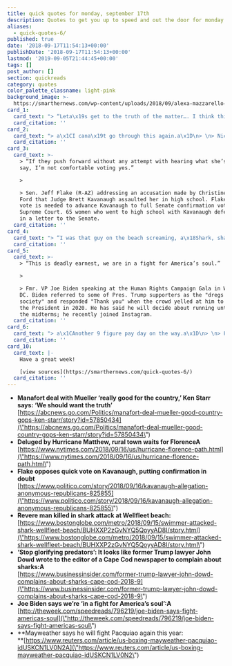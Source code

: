 ```yaml
---
title: quick quotes for monday, september 17th
description: Quotes to get you up to speed and out the door for monday.
aliases:
  - quick-quotes-6/
published: true
date: '2018-09-17T11:54:13+00:00'
publishDate: '2018-09-17T11:54:13+00:00'
lastmod: '2019-09-05T21:44:45+00:00'
tags: []
post_author: []
section: quickreads
category: quotes
color_palette_classname: light-pink
background_image: >-
  https://smarthernews.com/wp-content/uploads/2018/09/alexa-mazzarello-223406-unsplash-scaled.jpg
card_1:
  card_text: "> “Leta\x19s get to the truth of the matter…. I think this is a\x13 this is really good for the country.”\n> \n> Judge Kenneth Star speaking about a plea deal made between Pres. Trump's fmr. campaign manager, Paul Manafort, and Special Counsel, Robert Mueller. Star led a special counsel investigation into Bill Clinton. Starr says if Mueller can get the truth from Manafort perhaps the country will know once and for all about the \"collusion\" accusations against the President."
  card_citation: ''
card_2:
  card_text: "> a\x1CI cana\x19t go through this again.a\x1D\n> \n> Nichole Worley, resident of Lumberton, North Carolina, a town of 21,000 people that flooded during Hurricane Matthew two years ago that officials worry may flood again. North Carolina's Governor said Sunday Hurricane Florence has \"never been as dangerous as it is right now\" because of the sudden flooding threat."
  card_citation: ''
card_3:
  card_text: >-
    > “If they push forward without any attempt with hearing what she’s had to
    say, I’m not comfortable voting yes.”

    > 

    > Sen. Jeff Flake (R-AZ) addressing an accusation made by Christine Blasey
    Ford that Judge Brett Kavanaugh assaulted her in high school. Flake's "Yes"
    vote is needed to advance Kavanaugh to full Senate confirmation vote to the
    Supreme Court. 65 women who went to high school with Kavanaugh defended him
    in a letter to the Senate.
  card_citation: ''
card_4:
  card_text: "> “I was that guy on the beach screaming, a\x18Shark, shark!a\x19 It was like right out of that movie ‘Jaws.’a “\n> \n> Joe Booth, a local fisherman, on the shark attack off Cape Cod Saturday near Wellfleet, MA killing a 26-year-old man. It's the state's first fatal shark attack since 1936 and only the 4th attack in state history. Ironically, John Dowd, Pres. Trump's fmr. attorney warned of the growing seal & shark populations in a recent letter to a local editor."
  card_citation: ''
card_5:
  card_text: >-
    > “This is deadly earnest, we are in a fight for America’s soul.”

    > 

    > Fmr. VP Joe Biden speaking at the Human Rights Campaign Gala in Washington
    DC. Biden referred to some of Pres. Trump supporters as the "dregs of
    society" and responded "Thank you" when the crowd yelled at him to challenge
    the President in 2020. He has said he will decide about running until after
    the midterms; he recently joined Instagram.
  card_citation: ''
card_6:
  card_text: "> a\x1CAnother 9 figure pay day on the way.a\x1D\n> \n> Floyd Mayweather, former heavyweight champion (41), on coming out of retirement for a rematch with Manny Pacquiao (39). The two last met in 2015, but Pacquiao said he was hampered by a shoulder injury. Undefeated Mayweather raked in an est. $220M for the 2015 fight."
  card_citation: ''
card_10:
  card_text: |-
    Have a great week!

    [view sources](https://smarthernews.com/quick-quotes-6/)
  card_citation: ''
---
```

*   **Manafort deal with Mueller ‘really good for the country,’ Ken Starr says: ‘We should want the truth’**  
    [https://abcnews.go.com/Politics/manafort-deal-mueller-good-country-gops-ken-starr/story?id=57850434](\"https://abcnews.go.com/Politics/manafort-deal-mueller-good-country-gops-ken-starr/story?id=57850434\")
*   **Deluged by Hurricane Matthew, rural town waits for FlorenceA**  
    [https://www.nytimes.com/2018/09/16/us/hurricane-florence-path.html](\"https://www.nytimes.com/2018/09/16/us/hurricane-florence-path.html\")
*   **Flake opposes quick vote on Kavanaugh, putting confirmation in doubt**  
    [https://www.politico.com/story/2018/09/16/kavanaugh-allegation-anonymous-republicans-825855](\"https://www.politico.com/story/2018/09/16/kavanaugh-allegation-anonymous-republicans-825855\")
*   **Revere man killed in shark attack at Wellfleet beach:**  
    [https://www.bostonglobe.com/metro/2018/09/15/swimmer-attacked-shark-wellfleet-beach/BUHXXP2zGvNYQ5QoyyAD8I/story.html](\"https://www.bostonglobe.com/metro/2018/09/15/swimmer-attacked-shark-wellfleet-beach/BUHXXP2zGvNYQ5QoyyAD8I/story.html\")
*   **‘Stop glorifying predators’: It looks like former Trump lawyer John Dowd wrote to the editor of a Cape Cod newspaper to complain about sharks:A**  
    [https://www.businessinsider.com/former-trump-lawyer-john-dowd-complains-about-sharks-cape-cod-2018-9](\"https://www.businessinsider.com/former-trump-lawyer-john-dowd-complains-about-sharks-cape-cod-2018-9\")
*   **Joe Biden says we’re ‘in a fight for America’s soul’:A**  
    [http://theweek.com/speedreads/796219/joe-biden-says-fight-americas-soul](\"http://theweek.com/speedreads/796219/joe-biden-says-fight-americas-soul\")
*   **Mayweather says he will fight Pacquiao again this year:  
    **[https://www.reuters.com/article/us-boxing-mayweather-pacquiao-idUSKCN1LV0N2A](\"https://www.reuters.com/article/us-boxing-mayweather-pacquiao-idUSKCN1LV0N2\")